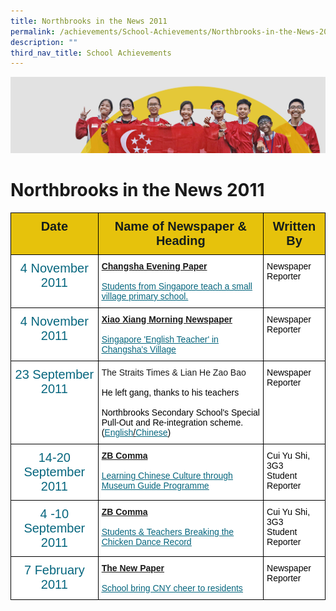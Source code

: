 ```yaml
---
title: Northbrooks in the News 2011
permalink: /achievements/School-Achievements/Northbrooks-in-the-News-2011/
description: ""
third_nav_title: School Achievements
---
```

![](/images/achievements.jpg)

Northbrooks in the News 2011
============================

<style type="text/css">
.tg  {border-collapse:collapse;border-spacing:0;}
.tg td{border-color:black;border-style:solid;border-width:1px;font-family:Arial, sans-serif;font-size:14px;
  overflow:hidden;padding:10px 5px;word-break:normal;}
.tg th{border-color:black;border-style:solid;border-width:1px;font-family:Arial, sans-serif;font-size:14px;
  font-weight:normal;overflow:hidden;padding:10px 5px;word-break:normal;}
.tg .tg-axdk{background-color:#FFF;color:#06667E;font-size:20px;font-weight:bold;text-align:center;vertical-align:top}
.tg .tg-wvsv{background-color:#E6C20C;color:#141D1C;font-size:20px;font-weight:bold;text-align:center;vertical-align:top}
.tg .tg-ktyi{background-color:#FFF;text-align:left;vertical-align:top}
</style>
<table class="tg">
<thead>
  <tr>
    <th class="tg-wvsv">Date</th>
    <th class="tg-wvsv">Name of Newspaper &amp; Heading<br></th>
    <th class="tg-wvsv">Written By<br></th>
  </tr>
</thead>
<tbody>
  <tr>
    <td class="tg-axdk"><span style="font-weight:500;color:#06667E">4 November 2011</span></td>
    <td class="tg-ktyi"><span style="font-weight:bold;text-decoration:underline">Changsha Evening Paper</span><br><br><a href="http://cswb.changsha.cn/CSWB/20111104/Cont_1_6_189260.htm" target="_blank" rel="noopener noreferrer"><span style="text-decoration:underline;color:#06667E">Students from Singapore teach a small village primary school.</span></a></td>
    <td class="tg-ktyi"><span style="color:#000">Newspaper Reporter</span></td>
  </tr>
  <tr>
    <td class="tg-axdk"><span style="font-weight:500;color:#06667E">4 November 2011</span></td>
    <td class="tg-ktyi"><span style="font-weight:bold;text-decoration:underline">Xiao Xiang Morning Newspaper</span><br><br><a href="http://xxcb.cn/show.asp?id=1137294" target="_blank" rel="noopener noreferrer"><span style="text-decoration:underline;color:#06667E">Singapore 'English Teacher' in Changsha's Village</span></a></td>
    <td class="tg-ktyi"><span style="color:#000">Newspaper Reporter</span></td>
  </tr>
  <tr>
    <td class="tg-axdk"><span style="font-weight:500;color:#06667E">23 September 2011</span></td>
    <td class="tg-ktyi">The Straits Times &amp; Lian He Zao Bao<br><br><span style="color:#000">He left gang, thanks to his teachers</span><br><br><span style="color:#000">Northbrooks Secondary School's Special Pull-Out and Re-integration scheme. (</span><a href="/files/Vester.pdf" target="_blank" rel="noopener noreferrer"><span style="text-decoration:underline;color:#06667E">English</span></a><span style="text-decoration:underline;color:#000">/</span><a href="/files/Vester_chinese.pdf" target="_blank" rel="noopener noreferrer"><span style="text-decoration:underline;color:#06667E">Chinese</span></a><span style="color:#000">)</span></td>
    <td class="tg-ktyi"><span style="color:#000">Newspaper Reporter</span></td>
  </tr>
  <tr>
    <td class="tg-axdk"><span style="font-weight:500;color:#06667E">14-20 September 2011</span></td>
    <td class="tg-ktyi"><span style="font-weight:bold;text-decoration:underline">ZB Comma</span><br><br><a href="/files/Museum_Guide_Programme_14Sept20.pdf" target="_blank" rel="noopener noreferrer"><span style="text-decoration:underline;color:#06667E">Learning Chinese Culture through Museum Guide Programme</span></a></td>
    <td class="tg-ktyi"><span style="color:#000">Cui Yu Shi, 3G3</span><br><span style="color:#000">Student Reporter </span></td>
  </tr>
  <tr>
    <td class="tg-axdk"><span style="font-weight:500;color:#06667E">4 -10 September 2011</span></td>
    <td class="tg-ktyi"><span style="font-weight:bold;text-decoration:underline">ZB Comma</span><br><br><a href="/files/Chicken_Dance_4Sept10.pdf" target="_blank" rel="noopener noreferrer"><span style="text-decoration:underline;color:#06667E">Students &amp; Teachers Breaking the Chicken Dance Record</span></a></td>
    <td class="tg-ktyi"><span style="color:#000">Cui Yu Shi, 3G3</span><br><span style="color:#000">Student Reporter </span></td>
  </tr>
  <tr>
    <td class="tg-axdk"><span style="font-weight:500;color:#06667E">7 February 2011</span></td>
    <td class="tg-ktyi"><span style="font-weight:bold;text-decoration:underline">The New Paper</span><br><br><a href="/files/CNY.pdf" target="_blank" rel="noopener noreferrer"><span style="text-decoration:underline;color:#06667E">School bring CNY cheer to residents</span></a></td>
    <td class="tg-ktyi"><span style="color:#000">Newspaper Reporter</span></td>
  </tr>
</tbody>
</table>
